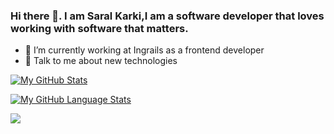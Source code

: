 ### Hi there 👋. I am Saral Karki,I am a software developer that loves working with software that matters.



- 🌱 I’m currently working at Ingrails as a frontend developer
- 💬 Talk to me about new technologies


[![My GitHub Stats](https://github-readme-stats.vercel.app/api/?username=Saral33&count_private=true&theme=tokyonight&showicons=true)]()

[![My GitHub Language Stats](https://github-readme-stats.vercel.app/api/top-langs/?username=Saral33&langs_count=5&theme=tokyonight)]()

![](https://komarev.com/ghpvc/?username=Saral33&color=green)
